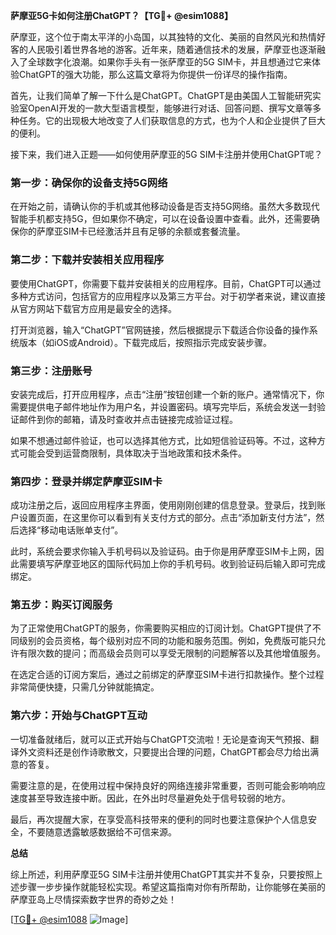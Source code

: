 **萨摩亚5G卡如何注册ChatGPT？【TG💪+ @esim1088】**

萨摩亚，这个位于南太平洋的小岛国，以其独特的文化、美丽的自然风光和热情好客的人民吸引着世界各地的游客。近年来，随着通信技术的发展，萨摩亚也逐渐融入了全球数字化浪潮。如果你手头有一张萨摩亚的5G SIM卡，并且想通过它来体验ChatGPT的强大功能，那么这篇文章将为你提供一份详尽的操作指南。

首先，让我们简单了解一下什么是ChatGPT。ChatGPT是由美国人工智能研究实验室OpenAI开发的一款大型语言模型，能够进行对话、回答问题、撰写文章等多种任务。它的出现极大地改变了人们获取信息的方式，也为个人和企业提供了巨大的便利。

接下来，我们进入正题——如何使用萨摩亚的5G SIM卡注册并使用ChatGPT呢？

### 第一步：确保你的设备支持5G网络

在开始之前，请确认你的手机或其他移动设备是否支持5G网络。虽然大多数现代智能手机都支持5G，但如果你不确定，可以在设备设置中查看。此外，还需要确保你的萨摩亚SIM卡已经激活并且有足够的余额或套餐流量。

### 第二步：下载并安装相关应用程序

要使用ChatGPT，你需要下载并安装相关的应用程序。目前，ChatGPT可以通过多种方式访问，包括官方的应用程序以及第三方平台。对于初学者来说，建议直接从官方网站下载官方应用是最安全的选择。

打开浏览器，输入“ChatGPT”官网链接，然后根据提示下载适合你设备的操作系统版本（如iOS或Android）。下载完成后，按照指示完成安装步骤。

### 第三步：注册账号

安装完成后，打开应用程序，点击“注册”按钮创建一个新的账户。通常情况下，你需要提供电子邮件地址作为用户名，并设置密码。填写完毕后，系统会发送一封验证邮件到你的邮箱，请及时查收并点击链接完成验证过程。

如果不想通过邮件验证，也可以选择其他方式，比如短信验证码等。不过，这种方式可能会受到运营商限制，具体取决于当地政策和技术条件。

### 第四步：登录并绑定萨摩亚SIM卡

成功注册之后，返回应用程序主界面，使用刚刚创建的信息登录。登录后，找到账户设置页面，在这里你可以看到有关支付方式的部分。点击“添加新支付方法”，然后选择“移动电话账单支付”。

此时，系统会要求你输入手机号码以及验证码。由于你是用萨摩亚SIM卡上网，因此需要填写萨摩亚地区的国际代码加上你的手机号码。收到验证码后输入即可完成绑定。

### 第五步：购买订阅服务

为了正常使用ChatGPT的服务，你需要购买相应的订阅计划。ChatGPT提供了不同级别的会员资格，每个级别对应不同的功能和服务范围。例如，免费版可能只允许有限次数的提问；而高级会员则可以享受无限制的问题解答以及其他增值服务。

在选定合适的订阅方案后，通过之前绑定的萨摩亚SIM卡进行扣款操作。整个过程非常简便快捷，只需几分钟就能搞定。

### 第六步：开始与ChatGPT互动

一切准备就绪后，就可以正式开始与ChatGPT交流啦！无论是查询天气预报、翻译外文资料还是创作诗歌散文，只要提出合理的问题，ChatGPT都会尽力给出满意的答复。

需要注意的是，在使用过程中保持良好的网络连接非常重要，否则可能会影响响应速度甚至导致连接中断。因此，在外出时尽量避免处于信号较弱的地方。

最后，再次提醒大家，在享受高科技带来的便利的同时也要注意保护个人信息安全，不要随意透露敏感数据给不可信来源。

**总结**

综上所述，利用萨摩亚5G SIM卡注册并使用ChatGPT其实并不复杂，只要按照上述步骤一步步操作就能轻松实现。希望这篇指南对你有所帮助，让你能够在美丽的萨摩亚岛上尽情探索数字世界的奇妙之处！

[[TG💪+ @esim1088](https://t.me/s/esim1088) ![Image](https://i.postimg.cc/4NQfJmqS/Snipaste-2025-05-13-00-14-12.png)]